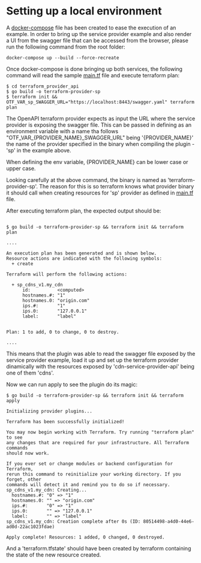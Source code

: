 # Setting up a local environment

A [docker-compose](docker-compose.yml) file has been created to ease the execution of an example. In order to bring up 
the service provider example and also render a UI from the swagger file that can be accessed from the browser, please 
run the following command from the root folder:

```
docker-compose up --build --force-recreate
```

Once docker-compose is done bringing up both services, the following command will read the sample [main.tf](terraform_provider_api/main.tf) 
file and execute terraform plan:  
```
$ cd terraform_provider_api
$ go build -o terraform-provider-sp
$ terraform init && OTF_VAR_sp_SWAGGER_URL="https://localhost:8443/swagger.yaml" terraform plan
```

The OpenAPI terraform provider expects as input the URL where the service provider is exposing the swagger file. This
can be passed in defining as an environment variable with a name tha follows "OTF_VAR_{PROVIDER_NAME}_SWAGGER_URL" being '{PROVIDER_NAME}'
the name of the provider specified in the binary when compiling the plugin - 'sp' in the example above.

When defining the env variable, {PROVIDER_NAME} can be lower case or upper case.

Looking carefully at the above command, the binary is named as 'terraform-provider-sp'. The reason for this is so
terraform knows what provider binary it should call when creating resources for 'sp' provider as defined in [main.tf](terraform_provider_api/main.tf) 
file. 

After executing terraform plan, the expected output should be:

```

$ go build -o terraform-provider-sp && terraform init && terraform plan

....

An execution plan has been generated and is shown below.
Resource actions are indicated with the following symbols:
  + create

Terraform will perform the following actions:

  + sp_cdns_v1.my_cdn
      id:          <computed>
      hostnames.#: "1"
      hostnames.0: "origin.com"
      ips.#:       "1"
      ips.0:       "127.0.0.1"
      label:       "label"


Plan: 1 to add, 0 to change, 0 to destroy.

....

```

This means that the plugin was able to read the swagger file exposed by the service provider example, load it
up and set up the terraform provider dinamically with the resources exposed by 'cdn-service-provider-api' being one of
them 'cdns'.

Now we can run apply to see the plugin do its magic:

```
$ go build -o terraform-provider-sp && terraform init && terraform apply

Initializing provider plugins...

Terraform has been successfully initialized!

You may now begin working with Terraform. Try running "terraform plan" to see
any changes that are required for your infrastructure. All Terraform commands
should now work.

If you ever set or change modules or backend configuration for Terraform,
rerun this command to reinitialize your working directory. If you forget, other
commands will detect it and remind you to do so if necessary.
sp_cdns_v1.my_cdn: Creating...
  hostnames.#: "0" => "1"
  hostnames.0: "" => "origin.com"
  ips.#:       "0" => "1"
  ips.0:       "" => "127.0.0.1"
  label:       "" => "label"
sp_cdns_v1.my_cdn: Creation complete after 0s (ID: 80514498-a4d0-44e6-ad0d-22ac1023fdae)

Apply complete! Resources: 1 added, 0 changed, 0 destroyed.
```

And a 'terraform.tfstate' should have been created by terraform containing the state of the new resource created.
